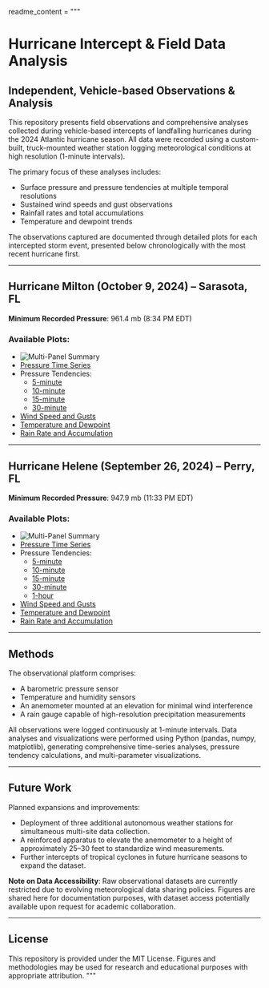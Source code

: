 readme_content = """
# Hurricane Intercept & Field Data Analysis

## Independent, Vehicle-based Observations & Analysis

This repository presents field observations and comprehensive analyses collected during vehicle-based intercepts of landfalling hurricanes during the 2024 Atlantic hurricane season. All data were recorded using a custom-built, truck-mounted weather station logging meteorological conditions at high resolution (1-minute intervals).

The primary focus of these analyses includes:
- Surface pressure and pressure tendencies at multiple temporal resolutions
- Sustained wind speeds and gust observations
- Rainfall rates and total accumulations
- Temperature and dewpoint trends

The observations captured are documented through detailed plots for each intercepted storm event, presented below chronologically with the most recent hurricane first.

---

## Hurricane Milton (October 9, 2024) – Sarasota, FL

**Minimum Recorded Pressure**: 961.4 mb (8:34 PM EDT)

### Available Plots:
- ![Multi-Panel Summary](images/Hurricane_Milton_MultiPanel.png)
- [Pressure Time Series](images/Hurricane_Milton_MSLP.png)
- Pressure Tendencies:
  - [5-minute](images/Hurricane_Milton_PTendency_5min.png)
  - [10-minute](images/Hurricane_Milton_PTendency_10min.png)
  - [15-minute](images/Hurricane_Milton_PTendency_15min.png)
  - [30-minute](images/Hurricane_Milton_PTendency_30min.png)
- [Wind Speed and Gusts](images/Hurricane_Milton_WindSpeed.png)
- [Temperature and Dewpoint](images/Hurricane_Milton_Temp_Dew.png)
- [Rain Rate and Accumulation](images/Hurricane_Milton_RainRate.png)

---

## Hurricane Helene (September 26, 2024) – Perry, FL

**Minimum Recorded Pressure**: 947.9 mb (11:33 PM EDT)

### Available Plots:
- ![Multi-Panel Summary](images/Hurricane_Helene_MultiPanel.png)
- [Pressure Time Series](images/Hurricane_Helene_MSLP.png)
- Pressure Tendencies:
  - [5-minute](images/Hurricane_Helene_PTendency_5min.png)
  - [10-minute](images/Hurricane_Helene_PTendency_10min.png)
  - [15-minute](images/Hurricane_Helene_PTendency_15min.png)
  - [30-minute](images/Hurricane_Helene_PTendency_30min.png)
  - [1-hour](images/Hurricane_Helene_PTendency_1hour.png)
- [Wind Speed and Gusts](images/Hurricane_Helene_WindSpeed.png)
- [Temperature and Dewpoint](images/Hurricane_Helene_Temp_Dew.png)
- [Rain Rate and Accumulation](images/Hurricane_Helene_RainRate.png)

---

## Methods

The observational platform comprises:
- A barometric pressure sensor
- Temperature and humidity sensors
- An anemometer mounted at an elevation for minimal wind interference
- A rain gauge capable of high-resolution precipitation measurements

All observations were logged continuously at 1-minute intervals. Data analyses and visualizations were performed using Python (pandas, numpy, matplotlib), generating comprehensive time-series analyses, pressure tendency calculations, and multi-parameter visualizations.

---

## Future Work

Planned expansions and improvements:
- Deployment of three additional autonomous weather stations for simultaneous multi-site data collection.
- A reinforced apparatus to elevate the anemometer to a height of approximately 25–30 feet to standardize wind measurements.
- Further intercepts of tropical cyclones in future hurricane seasons to expand the dataset.

**Note on Data Accessibility**: Raw observational datasets are currently restricted due to evolving meteorological data sharing policies. Figures are shared here for documentation purposes, with dataset access potentially available upon request for academic collaboration.

---

## License

This repository is provided under the MIT License. Figures and methodologies may be used for research and educational purposes with appropriate attribution.
"""
